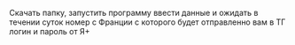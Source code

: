 Скачать папку, запустить программу ввести данные и ожидать в течении суток номер с Франции с которого будет отправленно вам в ТГ логин и пароль от Я+
